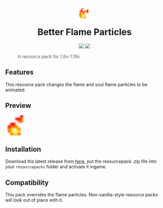 <h1 align="center">
  <img src="/pack.png" width="64" height="64"><br/>
  Better Flame Particles
</h1>
<p align="center">
  <a href="https://github.com/Tschipcraft/better_flame_particles/stargazers"><img src="https://img.shields.io/github/stars/Tschipcraft/better_flame_particles?colorA=1b1b29&colorB=bd5216&style=for-the-badge"></a>
  <a href="https://github.com/Tschipcraft/better_flame_particles/releases/latest"><img src="https://img.shields.io/github/downloads/Tschipcraft/better_flame_particles/total?logo=github&colorA=1b1b29&colorB=bd5216&style=for-the-badge"></a>
</p>

> A resource pack for 1.8x-1.19x

## Features

This resource pack changes the flame and soul flame particles to be animated.


## Preview
<p>
  <img src="/demo.gif" style="image-rendering:crisp-edges" width="64" height="64">
</p>


## Installation

Download the latest release from [here](https://github.com/Tschipcraft/better_flame_particles/releases/latest), put the resourcepack .zip file into your `resourcepacks` folder and activate it ingame.


## Compatibility

This pack overrides the flame particles. Non-vanilla-style resource packs will look out of place with it.
